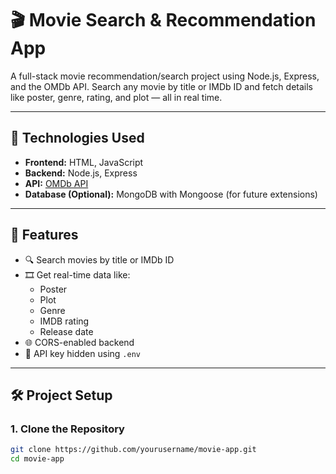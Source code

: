 # 🎬 Movie Search & Recommendation App

A full-stack movie recommendation/search project using Node.js, Express, and the OMDb API. Search any movie by title or IMDb ID and fetch details like poster, genre, rating, and plot — all in real time.

---

## 🔧 Technologies Used

- **Frontend:** HTML, JavaScript
- **Backend:** Node.js, Express
- **API:** [OMDb API](http://www.omdbapi.com/)
- **Database (Optional):** MongoDB with Mongoose (for future extensions)

---

## 🚀 Features

- 🔍 Search movies by title or IMDb ID
- 🎞️ Get real-time data like:
  - Poster
  - Plot
  - Genre
  - IMDB rating
  - Release date
- 🌐 CORS-enabled backend
- 🔐 API key hidden using `.env`

---

## 🛠️ Project Setup

### 1. Clone the Repository

```bash
git clone https://github.com/yourusername/movie-app.git
cd movie-app
